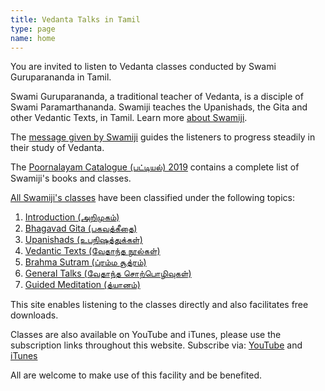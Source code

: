 ```yaml
---
title: Vedanta Talks in Tamil
type: page
name: home
---
```

You are invited to listen to Vedanta classes conducted by Swami Guruparananda in Tamil.

Swami Guruparananda, a traditional teacher of Vedanta, is a disciple of Swami Paramarthananda. Swamiji teaches the Upanishads, the Gita and other Vedantic Texts, in Tamil. Learn more [about Swamiji](/home/about-swamiji/).

The [message given by Swamiji](/home/swamijis-message/) guides the listeners to progress steadily in their study of Vedanta.

The [Poornalayam Catalogue (பட்டியல்) 2019](/files/poornalayam-catalogue-2019.pdf) contains a complete list of Swamiji's books and classes.

[All Swamiji's classes](/classes-recorded/) have been classified under the following topics:

1. [Introduction (அறிமுகம்)](/classes-recorded/introduction/)
1. [Bhagavad Gita (பகவத்கீதை)](/classes-recorded/bhagavad-gita/)
1. [Upanishads (உபநிஷத்துக்கள்)](/classes-recorded/upanishads/)
1. [Vedantic Texts (வேதாந்த நூல்கள்)](/classes-recorded/vedantic-texts/)
1. [Brahma Sutram (ப்ரம்ம சூத்ரம்)](/classes-recorded/brahma-sutram/)
1. [General Talks (வேதாந்த சொற்பொழிவுகள்)](/classes-recorded/general-talks/)
1. [Guided Meditation (த்யானம்)](/classes-recorded/guided-meditation/)

This site enables listening to the classes directly and also facilitates free downloads.

Classes are also available on YouTube and iTunes, please use the subscription links throughout this website. Subscribe via: [YouTube](https://www.youtube.com/user/swamiguruparananda) and [iTunes](https://itunes.apple.com/us/artist/poornalayam/id881211873?mt=2)

All are welcome to make use of this facility and be benefited.
